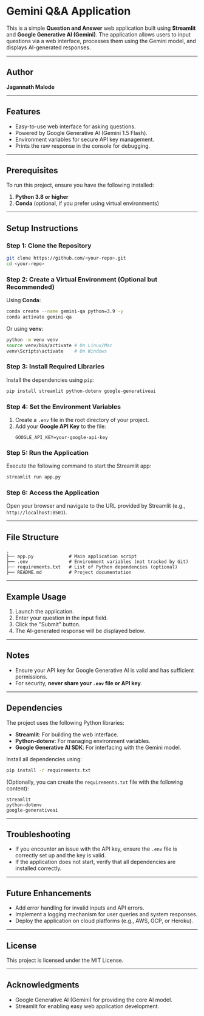# Gemini Q&A Application

This is a simple **Question and Answer** web application built using **Streamlit** and **Google Generative AI (Gemini)**. The application allows users to input questions via a web interface, processes them using the Gemini model, and displays AI-generated responses.

---

## Author
**Jagannath Malode**

---

## Features
- Easy-to-use web interface for asking questions.
- Powered by Google Generative AI (Gemini 1.5 Flash).
- Environment variables for secure API key management.
- Prints the raw response in the console for debugging.

---

## Prerequisites
To run this project, ensure you have the following installed:
1. **Python 3.8 or higher**
2. **Conda** (optional, if you prefer using virtual environments)

---

## Setup Instructions

### Step 1: Clone the Repository
```bash
git clone https://github.com/<your-repo>.git
cd <your-repo>
```

### Step 2: Create a Virtual Environment (Optional but Recommended)
Using **Conda**:
```bash
conda create --name gemini-qa python=3.9 -y
conda activate gemini-qa
```

Or using **venv**:
```bash
python -m venv venv
source venv/bin/activate # On Linux/Mac
venv\Scripts\activate    # On Windows
```

### Step 3: Install Required Libraries
Install the dependencies using `pip`:
```bash
pip install streamlit python-dotenv google-generativeai
```

### Step 4: Set the Environment Variables
1. Create a `.env` file in the root directory of your project.
2. Add your **Google API Key** to the file:
   ```env
   GOOGLE_API_KEY=your-google-api-key
   ```

### Step 5: Run the Application
Execute the following command to start the Streamlit app:
```bash
streamlit run app.py
```

### Step 6: Access the Application
Open your browser and navigate to the URL provided by Streamlit (e.g., `http://localhost:8501`).

---

## File Structure
```plaintext
.
├── app.py             # Main application script
├── .env               # Environment variables (not tracked by Git)
├── requirements.txt   # List of Python dependencies (optional)
├── README.md          # Project documentation
```

---

## Example Usage
1. Launch the application.
2. Enter your question in the input field.
3. Click the "Submit" button.
4. The AI-generated response will be displayed below.

---

## Notes
- Ensure your API key for Google Generative AI is valid and has sufficient permissions.
- For security, **never share your `.env` file or API key**.

---

## Dependencies
The project uses the following Python libraries:
- **Streamlit**: For building the web interface.
- **Python-dotenv**: For managing environment variables.
- **Google Generative AI SDK**: For interfacing with the Gemini model.

Install all dependencies using:
```bash
pip install -r requirements.txt
```

(Optionally, you can create the `requirements.txt` file with the following content):
```plaintext
streamlit
python-dotenv
google-generativeai
```

---

## Troubleshooting
- If you encounter an issue with the API key, ensure the `.env` file is correctly set up and the key is valid.
- If the application does not start, verify that all dependencies are installed correctly.

---

## Future Enhancements
- Add error handling for invalid inputs and API errors.
- Implement a logging mechanism for user queries and system responses.
- Deploy the application on cloud platforms (e.g., AWS, GCP, or Heroku).

---

## License
This project is licensed under the MIT License.

---

## Acknowledgments
- Google Generative AI (Gemini) for providing the core AI model.
- Streamlit for enabling easy web application development.
